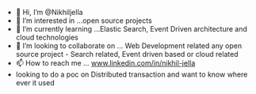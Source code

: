 - 👋 Hi, I’m @Nikhiljella
- 👀 I’m interested in ...open source projects
- 🌱 I’m currently learning ...Elastic Search, Event Driven architecture and cloud technologies
- 💞️ I’m looking to collaborate on ... Web Development related any open source project - Search related, Event driven based or cloud related
- 📫 How to reach me ... www.linkedin.com/in/nikhil-jella
-  looking to do a poc on Distributed transaction and want to know where ever it used

<!---
Nikhiljella/Nikhiljella is a ✨ special ✨ repository because its `README.md` (this file) appears on your GitHub profile.
You can click the Preview link to take a look at your changes.
--->
